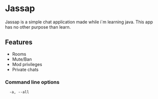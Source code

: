 # Jassap

Jassap is a simple chat application made while i`m learning java. This app has
no other purpose than learn.

## Features
* Rooms
* Mute/Ban
* Mod privileges
* Private chats

### Command line options
```
  -a, --all
